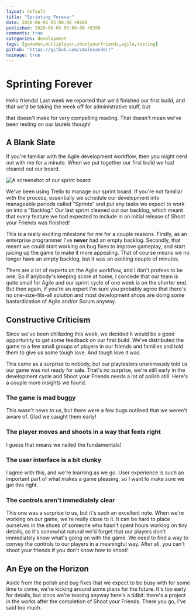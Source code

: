 ```yaml
---
layout: default
title: "Sprinting Forever"
date: 2020-06-05 05:00:00 +0200
published: 2020-06-05 05:00:00 +0200
comments: true
categories: development
tags: [gamedev,multiplayer,shootyourfriends,agile,testing]
github: "https://github.com/zmalexander/"
noimage: true
---
```

# Sprinting Forever
Hello friends! Last week we reported that we'd finished our first build, and that we'd be taking the week off for administrative stuff, but 
<!--more--> 
that doesn't make for very compelling reading. That doesn't mean we've been resting on our laurels though!

## A Blank Slate
If you're familiar with the Agile development workflow, then you might nerd out with me for a minute. When we put together our first build we had cleared out our board.

<img class="center-block img-responsive" src="/ShootYourFriendsWebsite/assets/images/{{page.id}}/backlog.jpg" alt="A screenshot of our sprint board"/>

We've been using Trello to manage our sprint board. If you're not familiar with the process, essentially we schedule our development into manageable periods called "Sprints" and put any tasks we expect to work on into a "Backlog." Our last sprint cleaned out our backlog, which meant that every feature we had expected to include in an initial release of Shoot your Friends was finished!

This is a really exciting milestone for me for a couple reasons. Firstly, as an enterprise programmer I've **never** had an empty backlog. Secondly, that meant we could start working on bug fixes to improve gameplay, and start juicing up the game to make it more appealing. That of course means we no longer have an empty backlog, but it was an exciting couple of minutes.

There are a lot of experts on the Agile workflow, and I don't profess to be one. So if anybody's keeping score at home, I concede that our team is quite small for Agile and our sprint cycle of one week is on the shorter end. But then again, if you're an expert I'm sure you probably agree that there's no one-size-fits-all solution and most development shops are doing some bastardization of Agile and/or Scrum anyway.

## Constructive Criticism
Since we've been chillaxing this week, we decided it would be a good opportunity to get some feedback on our first build. We've distributed the game to a few small groups of players in our friends and families and told them to give us some tough love. And tough love it was.

This came as a surprise to nobody, but our playtesters unanimously told us our game was not ready for sale. That's no surprise, we're still early in the development cycle and Shoot your Friends needs a lot of polish still. Here's a couple more insights we found:

### The game is mad buggy
This wasn't news to us, but there were a few bugs outlined that we weren't aware of. Glad we caught them early!

### The player moves and shoots in a way that feels right
I guess that means we nailed the fundamentals!

### The user interface is a bit clunky
I agree with this, and we're learning as we go. User experience is such an important part of what makes a game pleasing, so I want to make sure we get this right.

### The controls aren't immediately clear
This one was a surprise to us, but it's such an excellent note. When we're working on our game, we're really close to it. It can be hard to place ourselves in the shoes of someone who hasn't spent hours working on tiny details, so it's somewhat natural we'd forget that our players don't immediately know what's going on with the game. We need to find a way to convey the controls to our players in a meaningful way. After all, you can't shoot your friends if you don't know how to shoot!

## An Eye on the Horizon
Aside from the polish and bug fixes that we expect to be busy with for some time to come, we're kicking around some plans for the future. It's too early for details, but since we're teasing anyway here's a tidbit: there's a project in the works after the completion of Shoot your Friends. There you go, I've said too much.